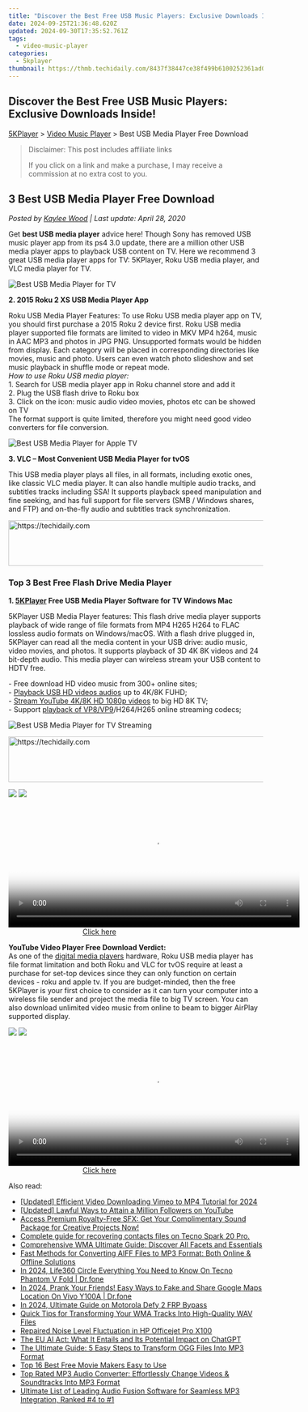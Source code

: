 ```yaml
---
title: "Discover the Best Free USB Music Players: Exclusive Downloads Inside!"
date: 2024-09-25T21:36:48.620Z
updated: 2024-09-30T17:35:52.761Z
tags:
  - video-music-player
categories:
  - 5kplayer
thumbnail: https://thmb.techidaily.com/8437f38447ce38f499b6100252361ad0a548e9cd2a118e2df20ca665823d885e.jpg
---
```


## Discover the Best Free USB Music Players: Exclusive Downloads Inside!

[5KPlayer](https://tools.techidaily.com/5kplayer/products/) \> [Video Music Player](https://tools.techidaily.com/5kplayer/video-music-player/) \> Best USB Media Player Free Download

>  Disclaimer: This post includes affiliate links
>
>  If you click on a link and make a purchase, I may receive a commission at no extra cost to you.
>

## 3 Best USB Media Player Free Download

 _Posted by [Kaylee Wood](https://www.quora.com/profile/Amanda-Hu-21) | Last update: April 28, 2020_

Get **best USB media player** advice here! Though Sony has removed USB music player app from its ps4 3.0 update, there are a million other USB media player apps to playback USB content on TV. Here we recommend 3 great USB media player apps for TV: 5KPlayer, Roku USB media player, and VLC media player for TV.

![Best USB Media Player for TV](https://www.5kplayer.com/video-music-player/img/roku2xs-player.jpg) 

**2\. 2015 Roku 2 XS USB Media Player App** 

Roku USB Media Player Features: To use Roku USB media player app on TV, you should first purchase a 2015 Roku 2 device first. Roku USB media player supported file formats are limited to video in MKV MP4 h264, music in AAC MP3 and photos in JPG PNG. Unsupported formats would be hidden from display. Each category will be placed in corresponding directories like movies, music and photo. Users can even watch photo slideshow and set music playback in shuffle mode or repeat mode.  
_How to use Roku USB media player:_  
 1\. Search for USB media player app in Roku channel store and add it  
2\. Plug the USB flash drive to Roku box  
3\. Click on the icon: music audio video movies, photos etc can be showed on TV  
The format support is quite limited, therefore you might need good video converters for file conversion.

![Best USB Media Player for Apple TV](https://www.5kplayer.com/video-music-player/img/vlc-streamer-icon-zjy-0304002.jpg) 

**3\. VLC – Most Convenient USB Media Player for tvOS** 

This USB media player plays all files, in all formats, including exotic ones, like classic VLC media player. It can also handle multiple audio tracks, and subtitles tracks including SSA! It supports playback speed manipulation and fine seeking, and has full support for file servers (SMB / Windows shares, and FTP) and on-the-fly audio and subtitles track synchronization.

<!-- affiliate ads begin -->
<a href="https://appsumo.8odi.net/c/5597632/2068412/7443" target="_top" id="2068412">
  <img src="//a.impactradius-go.com/display-ad/7443-2068412" border="0" alt="https://techidaily.com" width="728" height="90"/>
</a>
<img height="0" width="0" src="https://appsumo.8odi.net/i/5597632/2068412/7443" style="position:absolute;visibility:hidden;" border="0" />
<!-- affiliate ads end -->

### Top 3 Best Free Flash Drive Media Player

**1\. [5KPlayer](https://tools.techidaily.com/5kplayer/products/) Free USB Media Player Software for TV Windows Mac**

5KPlayer USB Media Player features: This flash drive media player supports playback of wide range of file formats from MP4 H265 H264 to FLAC lossless audio formats on Windows/macOS. With a flash drive plugged in, 5KPlayer can read all the media content in your USB drive: audio music, video movies, and photos. It supports playback of 3D 4K 8K videos and 24 bit-depth audio. This media player can wireless stream your USB content to HDTV free.

\- Free download HD video music from 300+ online sites;  
\- [Playback USB HD videos audios](https://tools.techidaily.com/5kplayer/video-music-player/) up to 4K/8K FUHD;  
\- [Stream YouTube 4K/8K HD 1080p videos](https://tools.techidaily.com/5kplayer/airplay/) to big HD 8K TV;  
\- Support [playback of VP8/VP9](https://tools.techidaily.com/5kplayer/video-music-player/)/H264/H265 online streaming codecs;

![Best USB Media Player for TV Streaming](https://www.5kplayer.com/video-music-player/img/youtube-0119-01.png) 

<!-- affiliate ads begin -->
<a href="https://dhgate.sjv.io/c/5597632/1186864/12108" target="_top" id="1186864">
  <img src="//a.impactradius-go.com/display-ad/12108-1186864" border="0" alt="https://techidaily.com" width="728" height="90"/>
</a>
<img height="0" width="0" src="https://dhgate.sjv.io/i/5597632/1186864/12108" style="position:absolute;visibility:hidden;" border="0" />
<!-- affiliate ads end -->

[![](https://www.5kplayer.com/video-music-player/../button/freedownwhitewin.png)](https://tools.techidaily.com/5kplayer/products/) [![](https://www.5kplayer.com/video-music-player/../button/freedownbackmac.png)](https://tools.techidaily.com/5kplayer/products/) 

<!-- affiliate ads begin -->
<span id="1983575">
					<video width="576" height="240" style="cursor:pointer"
           poster="//a.impactradius-go.com/display-clicktoplayimage/1983575.png"
           onclick="if(!this.playClicked){this.play();this.setAttribute('controls',true);this.playClicked=true;}">
	   <source src="//a.impactradius-go.com/display-ad/22993-1983575">
	   <img src="//a.impactradius-go.com/display-clicktoplayimage/1983575.png" style="border: none; height: 100%; width: 100%; object-fit: contain">
	</video>
	<div style="width:360px;text-align:center"><a href="javascript:window.open(decodeURIComponent('https%3A%2F%2Fhomestyler.sjv.io%2Fc%2F5597632%2F1983575%2F22993'), '_blank');void(0);">Click here</a></div>
</span>
<img height="0" width="0" src="https://imp.pxf.io/i/5597632/1983575/22993" style="position:absolute;visibility:hidden;" border="0" />
<!-- affiliate ads end -->

**YouTube Video Player Free Download Verdict:**  
As one of the [digital media players](https://tools.techidaily.com/5kplayer/video-music-player/) hardware, Roku USB media player has file format limitation and both Roku and VLC for tvOS require at least a purchase for set-top devices since they can only function on certain devices - roku and apple tv. If you are budget-minded, then the free 5KPlayer is your first choice to consider as it can turn your computer into a wireless file sender and project the media file to big TV screen. You can also download unlimited video music from online to beam to bigger AirPlay supported display.

[![](https://www.5kplayer.com/video-music-player/../button/freedownwhitewin.png)](https://tools.techidaily.com/5kplayer/products/) [![](https://www.5kplayer.com/video-music-player/../button/freedownbackmac.png)](https://tools.techidaily.com/5kplayer/products/)

<!-- affiliate ads begin -->
<span id="1982485">
					<video width="576" height="240" style="cursor:pointer"
           poster="//a.impactradius-go.com/display-clicktoplayimage/1982485.png"
           onclick="if(!this.playClicked){this.play();this.setAttribute('controls',true);this.playClicked=true;}">
	   <source src="//a.impactradius-go.com/display-ad/22993-1982485">
	   <img src="//a.impactradius-go.com/display-clicktoplayimage/1982485.png" style="border: none; height: 100%; width: 100%; object-fit: contain">
	</video>
	<div style="width:360px;text-align:center"><a href="javascript:window.open(decodeURIComponent('https%3A%2F%2Fhomestyler.sjv.io%2Fc%2F5597632%2F1982485%2F22993'), '_blank');void(0);">Click here</a></div>
</span>
<img height="0" width="0" src="https://imp.pxf.io/i/5597632/1982485/22993" style="position:absolute;visibility:hidden;" border="0" />
<!-- affiliate ads end -->

<ins class="adsbygoogle"
     style="display:block"
     data-ad-format="autorelaxed"
     data-ad-client="ca-pub-7571918770474297"
     data-ad-slot="1223367746"></ins>

<ins class="adsbygoogle"
     style="display:block"
     data-ad-client="ca-pub-7571918770474297"
     data-ad-slot="8358498916"
     data-ad-format="auto"
     data-full-width-responsive="true"></ins>

<span class="atpl-alsoreadstyle">Also read:</span>
<div><ul>
<li><a href="https://vimeo-videos.techidaily.com/updated-efficient-video-downloading-vimeo-to-mp4-tutorial-for-2024/"><u>[Updated] Efficient Video Downloading Vimeo to MP4 Tutorial for 2024</u></a></li>
<li><a href="https://facebook-video-share.techidaily.com/updated-lawful-ways-to-attain-a-million-followers-on-youtube/"><u>[Updated] Lawful Ways to Attain a Million Followers on YouTube</u></a></li>
<li><a href="https://media-tips.techidaily.com/1723620206806-access-premium-royalty-free-sfx-get-your-complimentary-sound-package-for-creative-projects-now/"><u>Access Premium Royalty-Free SFX: Get Your Complimentary Sound Package for Creative Projects Now!</u></a></li>
<li><a href="https://phone-solutions.techidaily.com/complete-guide-for-recovering-contacts-files-on-tecno-spark-20-pro-by-fonelab-android-recover-contacts/"><u>Complete guide for recovering contacts files on Tecno Spark 20 Pro.</u></a></li>
<li><a href="https://media-tips.techidaily.com/comprehensive-wma-ultimate-guide-discover-all-facets-and-essentials/"><u>Comprehensive WMA Ultimate Guide: Discover All Facets and Essentials</u></a></li>
<li><a href="https://media-tips.techidaily.com/fast-methods-for-converting-aiff-files-to-mp3-format-both-online-and-offline-solutions/"><u>Fast Methods for Converting AIFF Files to MP3 Format: Both Online & Offline Solutions</u></a></li>
<li><a href="https://phone-solutions.techidaily.com/in-2024-life360-circle-everything-you-need-to-know-on-tecno-phantom-v-fold-drfone-by-drfone-virtual-android/"><u>In 2024, Life360 Circle Everything You Need to Know On Tecno Phantom V Fold | Dr.fone</u></a></li>
<li><a href="https://phone-solutions.techidaily.com/in-2024-prank-your-friends-easy-ways-to-fake-and-share-google-maps-location-on-vivo-y100a-drfone-by-drfone-virtual-android/"><u>In 2024, Prank Your Friends! Easy Ways to Fake and Share Google Maps Location On Vivo Y100A | Dr.fone</u></a></li>
<li><a href="https://android-frp.techidaily.com/in-2024-ultimate-guide-on-motorola-defy-2-frp-bypass-by-drfone-android/"><u>In 2024, Ultimate Guide on Motorola Defy 2 FRP Bypass</u></a></li>
<li><a href="https://media-tips.techidaily.com/1723620208865-quick-tips-for-transforming-your-wma-tracks-into-high-quality-wav-files/"><u>Quick Tips for Transforming Your WMA Tracks Into High-Quality WAV Files</u></a></li>
<li><a href="https://printer-issues.techidaily.com/repaired-noise-level-fluctuation-in-hp-officejet-pro-x100/"><u>Repaired Noise Level Fluctuation in HP Officejet Pro X100</u></a></li>
<li><a href="https://tech-revival.techidaily.com/the-eu-ai-act-what-it-entails-and-its-potential-impact-on-chatgpt/"><u>The EU AI Act: What It Entails and Its Potential Impact on ChatGPT</u></a></li>
<li><a href="https://media-tips.techidaily.com/the-ultimate-guide-5-easy-steps-to-transform-ogg-files-into-mp3-format/"><u>The Ultimate Guide: 5 Easy Steps to Transform OGG Files Into MP3 Format</u></a></li>
<li><a href="https://ai-vdieo-software.techidaily.com/top-16-best-free-movie-makers-easy-to-use/"><u>Top 16 Best Free Movie Makers Easy to Use</u></a></li>
<li><a href="https://media-tips.techidaily.com/top-rated-mp3-audio-converter-effortlessly-change-videos-and-soundtracks-into-mp3-format/"><u>Top Rated MP3 Audio Converter: Effortlessly Change Videos & Soundtracks Into MP3 Format</u></a></li>
<li><a href="https://media-tips.techidaily.com/ultimate-list-of-leading-audio-fusion-software-for-seamless-mp3-integration-ranked-4-to-1/"><u>Ultimate List of Leading Audio Fusion Software for Seamless MP3 Integration, Ranked #4 to #1</u></a></li>
</ul></div>

